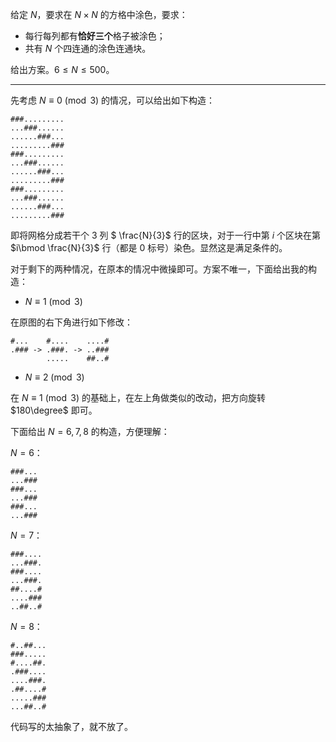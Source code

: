 给定 $N$，要求在 $N\times N$ 的方格中涂色，要求：

- 每行每列都有**恰好三个**格子被涂色；
- 共有 $N$ 个四连通的涂色连通块。

给出方案。$6\le N\le 500$。

---

先考虑 $N\equiv 0\pmod{3}$ 的情况，可以给出如下构造：

```plaintext
###.........
...###......
......###...
.........###
###.........
...###......
......###...
.........###
###.........
...###......
......###...
.........###
```

即将网格分成若干个 $3$ 列 $ \frac{N}{3}$ 行的区块，对于一行中第 $i$ 个区块在第 $i\bmod \frac{N}{3}$ 行（都是 $0$ 标号）染色。显然这是满足条件的。

对于剩下的两种情况，在原本的情况中微操即可。方案不唯一，下面给出我的构造：

- $N\equiv 1\pmod 3$

在原图的右下角进行如下修改：

```plaintext
#...    #....    ....#
.### -> .###. -> ..###
        .....    ##..#
```

- $N\equiv 2\pmod 3$

在 $N\equiv 1\pmod 3$ 的基础上，在左上角做类似的改动，把方向旋转 $180\degree$ 即可。

下面给出 $N=6,7,8$ 的构造，方便理解：

$N=6$：

```plaintext
###...
...###
###...
...###
###...
...###
```

$N=7$：

```plaintext
###....
...###.
###....
...###.
##....#
....###
..##..#
```

$N=8$：

```plaintext
#..##...
###.....
#....##.
.###....
....###.
.##....#
.....###
...##..#
```

代码写的太抽象了，就不放了。